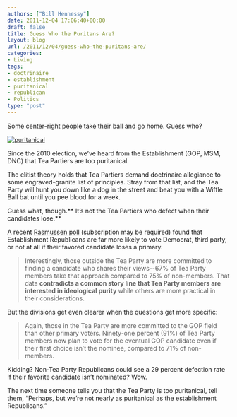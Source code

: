 ```yaml
---
authors: ["Bill Hennessy"]
date: 2011-12-04 17:06:40+00:00
draft: false
title: Guess Who the Puritans Are?
layout: blog
url: /2011/12/04/guess-who-the-puritans-are/
categories:
- Living
tags:
- doctrinaire
- establishment
- puritanical
- republican
- Politics
type: "post"
---
```


Some center-right people take their ball and go home. Guess who?

[![puritanical](https://hennessysview.com/wp-content/uploads/2011/12/puritanical_thumb.jpg)
](https://hennessysview.com/wp-content/uploads/2011/12/puritanical.jpg)

Since the 2010 election, we’ve heard from the Establishment (GOP, MSM, DNC) that Tea Partiers are too puritanical. 

The elitist theory holds that Tea Partiers demand doctrinaire allegiance to some engraved-granite list of principles. Stray from that list, and the Tea Party will hunt you down like a dog in the street and beat you with a Wiffle Ball bat until you pee blood for a week. 

Guess what, though.** It’s not the Tea Partiers who defect when their candidates lose.** 

A recent [Rasmussen poll](https://www.rasmussenreports.com/public_content/politics/elections/election_2012/election_2012_presidential_election/58_of_gop_primary_voters_see_tea_party_as_a_plus_for_republicans_in_2012) (subscription may be required) found that Establishment Republicans are far more likely to vote Democrat, third party, or not at all if their favored candidate loses a primary. 



> Interestingly, those outside the Tea Party are more committed to finding a candidate who shares their views--67% of Tea Party members take that approach compared to 75% of non-members. That data **contradicts a common story line that Tea Party members are interested in ideological purity** while others are more practical in their considerations.





But the divisions get even clearer when the questions get more specific:



> Again, those in the Tea Party are more committed to the GOP field than other primary voters. Ninety-one percent (91%) of Tea Party members now plan to vote for the eventual GOP candidate even if their first choice isn’t the nominee, compared to 71% of non-members.





Kidding? Non-Tea Party Republicans could see a 29 percent defection rate if their favorite candidate isn’t nominated? Wow.

The next time someone tells you that the Tea Party is too puritanical, tell them, “Perhaps, but we’re not nearly as puritanical as the establishment Republicans.”
